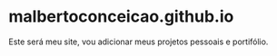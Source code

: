 # malbertoconceicao.github.io
Este será meu site, vou adicionar meus projetos pessoais e portifólio.
